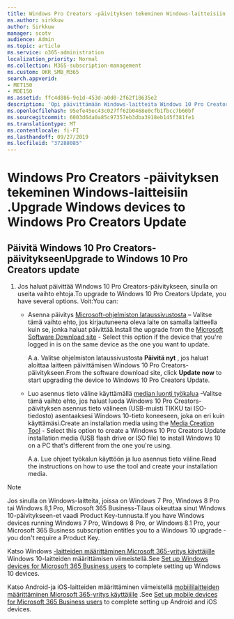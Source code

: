 ```yaml
---
title: Windows Pro Creators -päivityksen tekeminen Windows-laitteisiin .
ms.author: sirkkuw
author: Sirkkuw
manager: scotv
audience: Admin
ms.topic: article
ms.service: o365-administration
localization_priority: Normal
ms.collection: M365-subscription-management
ms.custom: OKR_SMB_M365
search.appverid:
- MET150
- MOE150
ms.assetid: ffc4d886-9e1d-453d-a0d0-2f62f18635e2
description: 'Opi päivittämään Windows-laitteita Windows 10 Pro Creators-päivitykseen. '
ms.openlocfilehash: 95efe45ec43c027ff62b0468e0cfb1fbcc7b60bf
ms.sourcegitcommit: 6003d6da0a85c97357eb3dba3918eb145f381fe1
ms.translationtype: MT
ms.contentlocale: fi-FI
ms.lasthandoff: 09/27/2019
ms.locfileid: "37288085"
---
```

# <a name="upgrade-windows-devices-to-windows-pro-creators-update"></a><span data-ttu-id="08a1d-103">Windows Pro Creators -päivityksen tekeminen Windows-laitteisiin .</span><span class="sxs-lookup"><span data-stu-id="08a1d-103">Upgrade Windows devices to Windows Pro Creators Update</span></span>

## <a name="upgrade-to-windows-10-pro-creators-update"></a><span data-ttu-id="08a1d-104">Päivitä Windows 10 Pro Creators-päivitykseen</span><span class="sxs-lookup"><span data-stu-id="08a1d-104">Upgrade to Windows 10 Pro Creators update</span></span>
  
1. <span data-ttu-id="08a1d-105">Jos haluat päivittää Windows 10 Pro Creators-päivitykseen, sinulla on useita vaihto ehtoja.</span><span class="sxs-lookup"><span data-stu-id="08a1d-105">To upgrade to Windows 10 Pro Creators Update, you have several options.</span></span> <span data-ttu-id="08a1d-106">Voit:</span><span class="sxs-lookup"><span data-stu-id="08a1d-106">You can:</span></span>
    
    - <span data-ttu-id="08a1d-107">Asenna päivitys [Microsoft-ohjelmiston lataussivustosta](https://go.microsoft.com/fwlink/?LinkID=836951 ) – Valitse tämä vaihto ehto, jos kirjautuneena oleva laite on samalla laitteella kuin se, jonka haluat päivittää.</span><span class="sxs-lookup"><span data-stu-id="08a1d-107">Install the upgrade from the [Microsoft Software Download site](https://go.microsoft.com/fwlink/?LinkID=836951 ) - Select this option if the device that you're logged in is on the same device as the one you want to update.</span></span>
    
      <span data-ttu-id="08a1d-108">A.</span><span class="sxs-lookup"><span data-stu-id="08a1d-108">a.</span></span> <span data-ttu-id="08a1d-109">Valitse ohjelmiston lataussivustosta **Päivitä nyt** , jos haluat aloittaa laitteen päivittämisen Windows 10 Pro Creators-päivitykseen.</span><span class="sxs-lookup"><span data-stu-id="08a1d-109">From the software download site, click **Update now** to start upgrading the device to Windows 10 Pro Creators Update.</span></span> 
    
     - <span data-ttu-id="08a1d-110">Luo asennus tieto väline käyttämällä [median luonti työkalua](https://go.microsoft.com/fwlink/?LinkID=836960) -Valitse tämä vaihto ehto, jos haluat luoda Windows 10 Pro Creators-päivityksen asennus tieto välineen (USB-muisti TIKKU tai ISO-tiedosto) asentaaksesi Windows 10-tieto koneeseen, joka on eri kuin käyttämäsi.</span><span class="sxs-lookup"><span data-stu-id="08a1d-110">Create an installation media using the [Media Creation Tool](https://go.microsoft.com/fwlink/?LinkID=836960) - Select this option to create a Windows 10 Pro Creators Update installation media (USB flash drive or ISO file) to install Windows 10 on a PC that's different from the one you're using.</span></span>
    
        <span data-ttu-id="08a1d-111">A.</span><span class="sxs-lookup"><span data-stu-id="08a1d-111">a.</span></span> <span data-ttu-id="08a1d-112">Lue ohjeet työkalun käyttöön ja luo asennus tieto väline.</span><span class="sxs-lookup"><span data-stu-id="08a1d-112">Read the instructions on how to use the tool and create your installation media.</span></span> 

> [!Note]
> <span data-ttu-id="08a1d-113">Jos sinulla on Windows-laitteita, joissa on Windows 7 Pro, Windows 8 Pro tai Windows 8,1 Pro, Microsoft 365 Business-Tilaus oikeuttaa sinut Windows 10-päivitykseen-et vaadi Product Key-tunnusta.</span><span class="sxs-lookup"><span data-stu-id="08a1d-113">If you have Windows devices running Windows 7 Pro, Windows 8 Pro, or Windows 8.1 Pro, your Microsoft 365 Business subscription entitles you to a Windows 10 upgrade - you don't require a Product Key.</span></span>
    
<span data-ttu-id="08a1d-114">Katso Windows [-laitteiden määrittäminen Microsoft 365-yritys käyttäjille](set-up-windows-devices.md) Windows 10-laitteiden määrittämisen viimeistellä.</span><span class="sxs-lookup"><span data-stu-id="08a1d-114">See [Set up Windows devices for Microsoft 365 Business users](set-up-windows-devices.md) to complete setting up Windows 10 devices.</span></span> 
  
<span data-ttu-id="08a1d-115">Katso Android-ja iOS-laitteiden määrittäminen viimeistellä [mobiililaitteiden määrittäminen Microsoft 365-yritys käyttäjille](set-up-mobile-devices.md) .</span><span class="sxs-lookup"><span data-stu-id="08a1d-115">See [Set up mobile devices for Microsoft 365 Business users](set-up-mobile-devices.md) to complete setting up Android and iOS devices.</span></span> 
  
